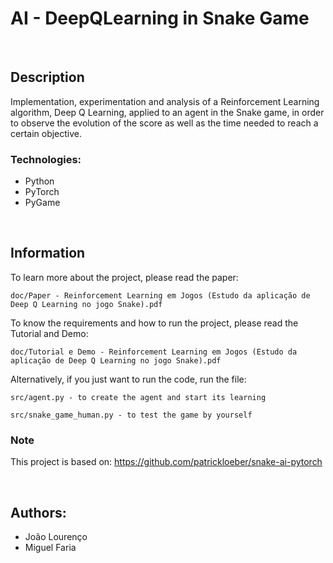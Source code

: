 # AI - DeepQLearning in Snake Game

<br>

## Description
Implementation, experimentation and analysis of a Reinforcement Learning algorithm, Deep Q Learning, applied to an agent in the Snake game, in order to observe the evolution of the score as well as the time needed to reach a certain objective.

### Technologies:
- Python 
- PyTorch
- PyGame

<br>

## Information

To learn more about the project, please read the paper:

	doc/Paper - Reinforcement Learning em Jogos (Estudo da aplicação de Deep Q Learning no jogo Snake).pdf

To know the requirements and how to run the project, please read the Tutorial and Demo:

	doc/Tutorial e Demo - Reinforcement Learning em Jogos (Estudo da aplicação de Deep Q Learning no jogo Snake).pdf

Alternatively, if you just want to run the code, run the file:

	src/agent.py - to create the agent and start its learning 

	src/snake_game_human.py - to test the game by yourself

### Note
This project is based on: https://github.com/patrickloeber/snake-ai-pytorch

<br>

## Authors: 
 - João Lourenço
 - Miguel Faria